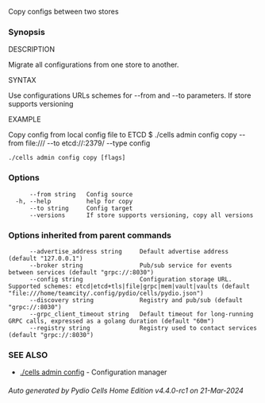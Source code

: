 Copy configs between two stores

### Synopsis


DESCRIPTION

  Migrate all configurations from one store to another. 

SYNTAX

  Use configurations URLs schemes for --from and --to parameters.
  If store supports versioning 

EXAMPLE

  Copy config from local config file to ETCD 
  $ ./cells admin config copy --from file:/// --to etcd://:2379/ --type config



```
./cells admin config copy [flags]
```

### Options

```
      --from string   Config source
  -h, --help          help for copy
      --to string     Config target
      --versions      If store supports versioning, copy all versions
```

### Options inherited from parent commands

```
      --advertise_address string     Default advertise address (default "127.0.0.1")
      --broker string                Pub/sub service for events between services (default "grpc://:8030")
      --config string                Configuration storage URL. Supported schemes: etcd|etcd+tls|file|grpc|mem|vault|vaults (default "file:///home/teamcity/.config/pydio/cells/pydio.json")
      --discovery string             Registry and pub/sub (default "grpc://:8030")
      --grpc_client_timeout string   Default timeout for long-running GRPC calls, expressed as a golang duration (default "60m")
      --registry string              Registry used to contact services (default "grpc://:8030")
```

### SEE ALSO

* [./cells admin config](./cells-admin-config)	 - Configuration manager

###### Auto generated by Pydio Cells Home Edition v4.4.0-rc1 on 21-Mar-2024
